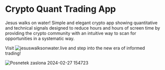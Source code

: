 # Crypto Quant Trading App

Jesus walks on water! Simple and elegant crypto app showing quantitative and technical signals designed to reduce hours and hours of screen time by
providing the crypto community with an intuitive way to scan for opportunities in a systematic way.

Visit ![jesuswalksonwater.live](https://jesuswalksonwater.live)  and step into the new era of informed trading!

![Posnetek zaslona 2024-02-27 154723](https://github.com/simonskok/crypto-trading-quant-app/assets/34587188/54e48b11-8b90-4dd0-86d5-b8d0bc81dd88)
